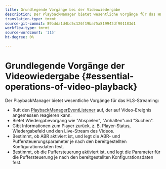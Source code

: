 ```yaml
---
title: Grundlegende Vorgänge bei der Videowiedergabe
description: Der PlaybackManager bietet wesentliche Vorgänge für das HLS-Streaming
translation-type: tm+mt
source-git-commit: 89bdda1d4bd5c126f19ba75a819942df901183d1
workflow-type: tm+mt
source-wordcount: '115'
ht-degree: 0%

---
```



# Grundlegende Vorgänge der Videowiedergabe {#essential-operations-of-video-playback}

Der PlaybackManager bietet wesentliche Vorgänge für das HLS-Streaming:

* Ruft den [PlaybackManagerEventListener](https://help.adobe.com/en_US/primetime/api/reference_implementation/android/javadoc/com/adobe/primetime/reference/manager/PlaybackManager.PlaybackManagerEventListener.html) auf, der auf Video-Ereignis angemessen reagieren kann.
* Bietet Wiedergabevorgang wie &quot;Abspielen&quot;, &quot;Anhalten&quot;und &quot;Suchen&quot;.
* Gibt Informationen zum Player zurück, z. B. Player-Status, Wiedergabefeld und den Live-Stream des Videos.
* Bestimmt, ob ABR aktiviert ist, und legt die ABR- und Puffersteuerungsparameter je nach den bereitgestellten Konfigurationsdaten fest.
* Bestimmt, ob die Puffersteuerung aktiviert ist, und legt die Parameter für die Puffersteuerung je nach den bereitgestellten Konfigurationsdaten fest.